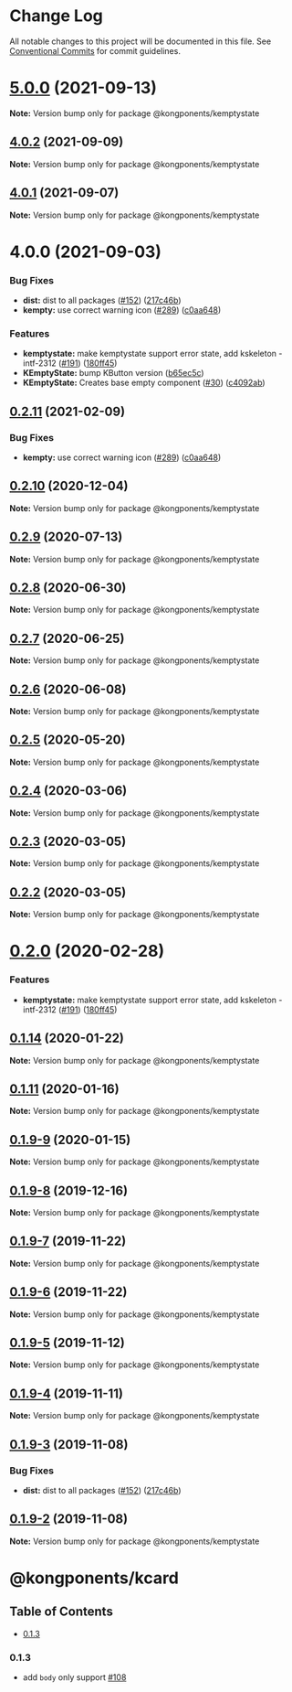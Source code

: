 # Change Log

All notable changes to this project will be documented in this file.
See [Conventional Commits](https://conventionalcommits.org) for commit guidelines.

# [5.0.0](https://github.com/Kong/kongponents/compare/v4.0.2...v5.0.0) (2021-09-13)

**Note:** Version bump only for package @kongponents/kemptystate





## [4.0.2](https://github.com/Kong/kongponents/compare/v4.0.1...v4.0.2) (2021-09-09)

**Note:** Version bump only for package @kongponents/kemptystate





## [4.0.1](https://github.com/Kong/kongponents/compare/v4.0.0...v4.0.1) (2021-09-07)

**Note:** Version bump only for package @kongponents/kemptystate





# 4.0.0 (2021-09-03)


### Bug Fixes

* **dist:** dist to all packages ([#152](https://github.com/Kong/kongponents/issues/152)) ([217c46b](https://github.com/Kong/kongponents/commit/217c46b02afe960f8fa597ba77410dcf034b1716))
* **kempty:** use correct warning icon ([#289](https://github.com/Kong/kongponents/issues/289)) ([c0aa648](https://github.com/Kong/kongponents/commit/c0aa648b35b139b2fd9b0760ef47863c3ff391e5))


### Features

* **kemptystate:** make kemptystate support error state, add kskeleton  - intf-2312 ([#191](https://github.com/Kong/kongponents/issues/191)) ([180ff45](https://github.com/Kong/kongponents/commit/180ff45c225589f9736ae2285c81cd0cbd66ce30))
* **KEmptyState:** bump KButton version ([b65ec5c](https://github.com/Kong/kongponents/commit/b65ec5cca4b3509db139c5bde4c077311a240a40))
* **KEmptyState:** Creates base empty component ([#30](https://github.com/Kong/kongponents/issues/30)) ([c4092ab](https://github.com/Kong/kongponents/commit/c4092abcd344269959e5dc1a3d13a45e84bc62dd))





## [0.2.11](https://github.com/Kong/kongponents/compare/@kongponents/kemptystate@0.2.10...@kongponents/kemptystate@0.2.11) (2021-02-09)


### Bug Fixes

* **kempty:** use correct warning icon ([#289](https://github.com/Kong/kongponents/issues/289)) ([c0aa648](https://github.com/Kong/kongponents/commit/c0aa648b35b139b2fd9b0760ef47863c3ff391e5))





## [0.2.10](https://github.com/Kong/kongponents/compare/@kongponents/kemptystate@0.2.9...@kongponents/kemptystate@0.2.10) (2020-12-04)

**Note:** Version bump only for package @kongponents/kemptystate





## [0.2.9](https://github.com/Kong/kongponents/compare/@kongponents/kemptystate@0.2.8...@kongponents/kemptystate@0.2.9) (2020-07-13)

**Note:** Version bump only for package @kongponents/kemptystate





## [0.2.8](https://github.com/Kong/kongponents/compare/@kongponents/kemptystate@0.2.7...@kongponents/kemptystate@0.2.8) (2020-06-30)

**Note:** Version bump only for package @kongponents/kemptystate





## [0.2.7](https://github.com/Kong/kongponents/compare/@kongponents/kemptystate@0.2.6...@kongponents/kemptystate@0.2.7) (2020-06-25)

**Note:** Version bump only for package @kongponents/kemptystate





## [0.2.6](https://github.com/Kong/kongponents/compare/@kongponents/kemptystate@0.2.5...@kongponents/kemptystate@0.2.6) (2020-06-08)

**Note:** Version bump only for package @kongponents/kemptystate





## [0.2.5](https://github.com/Kong/kongponents/compare/@kongponents/kemptystate@0.2.4...@kongponents/kemptystate@0.2.5) (2020-05-20)

**Note:** Version bump only for package @kongponents/kemptystate





## [0.2.4](https://github.com/Kong/kongponents/compare/@kongponents/kemptystate@0.2.3...@kongponents/kemptystate@0.2.4) (2020-03-06)

**Note:** Version bump only for package @kongponents/kemptystate





## [0.2.3](https://github.com/Kong/kongponents/compare/@kongponents/kemptystate@0.2.2...@kongponents/kemptystate@0.2.3) (2020-03-05)

**Note:** Version bump only for package @kongponents/kemptystate





## [0.2.2](https://github.com/Kong/kongponents/compare/@kongponents/kemptystate@0.2.0...@kongponents/kemptystate@0.2.2) (2020-03-05)

**Note:** Version bump only for package @kongponents/kemptystate





# [0.2.0](https://github.com/Kong/kongponents/compare/@kongponents/kemptystate@0.1.14...@kongponents/kemptystate@0.2.0) (2020-02-28)


### Features

* **kemptystate:** make kemptystate support error state, add kskeleton  - intf-2312 ([#191](https://github.com/Kong/kongponents/issues/191)) ([180ff45](https://github.com/Kong/kongponents/commit/180ff45c225589f9736ae2285c81cd0cbd66ce30))





## [0.1.14](https://github.com/Kong/kongponents/compare/@kongponents/kemptystate@0.1.12...@kongponents/kemptystate@0.1.14) (2020-01-22)

**Note:** Version bump only for package @kongponents/kemptystate





## [0.1.11](https://github.com/Kong/kongponents/compare/@kongponents/kemptystate@0.1.9-9...@kongponents/kemptystate@0.1.11) (2020-01-16)

**Note:** Version bump only for package @kongponents/kemptystate





## [0.1.9-9](https://github.com/Kong/kongponents/compare/@kongponents/kemptystate@0.1.9-8...@kongponents/kemptystate@0.1.9-9) (2020-01-15)

**Note:** Version bump only for package @kongponents/kemptystate





## [0.1.9-8](https://github.com/Kong/kongponents/compare/@kongponents/kemptystate@0.1.9-7...@kongponents/kemptystate@0.1.9-8) (2019-12-16)

**Note:** Version bump only for package @kongponents/kemptystate





## [0.1.9-7](https://github.com/Kong/kongponents/compare/@kongponents/kemptystate@0.1.9-6...@kongponents/kemptystate@0.1.9-7) (2019-11-22)

**Note:** Version bump only for package @kongponents/kemptystate





## [0.1.9-6](https://github.com/Kong/kongponents/compare/@kongponents/kemptystate@0.1.9-5...@kongponents/kemptystate@0.1.9-6) (2019-11-22)

**Note:** Version bump only for package @kongponents/kemptystate





## [0.1.9-5](https://github.com/Kong/kongponents/compare/@kongponents/kemptystate@0.1.9-4...@kongponents/kemptystate@0.1.9-5) (2019-11-12)

**Note:** Version bump only for package @kongponents/kemptystate





## [0.1.9-4](https://github.com/Kong/kongponents/compare/@kongponents/kemptystate@0.1.9-3...@kongponents/kemptystate@0.1.9-4) (2019-11-11)

**Note:** Version bump only for package @kongponents/kemptystate





## [0.1.9-3](https://github.com/Kong/kongponents/compare/@kongponents/kemptystate@0.1.9-2...@kongponents/kemptystate@0.1.9-3) (2019-11-08)


### Bug Fixes

* **dist:** dist to all packages ([#152](https://github.com/Kong/kongponents/issues/152)) ([217c46b](https://github.com/Kong/kongponents/commit/217c46b02afe960f8fa597ba77410dcf034b1716))





## [0.1.9-2](https://github.com/Kong/kongponents/compare/@kongponents/kemptystate@0.1.9-1...@kongponents/kemptystate@0.1.9-2) (2019-11-08)

**Note:** Version bump only for package @kongponents/kemptystate





# @kongponents/kcard

## Table of Contents

- [0.1.3](#013)

### 0.1.3
 - add `body` only support [#108](https://github.com/Kong/kongponents/pull/108)
